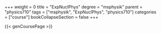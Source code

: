 +++
weight = 0
title = "ExpNuclPhys"
degree = "msphysik"
parent = "physics710"
tags = ["msphysik", "ExpNuclPhys", "physics710"]
categories = ["course"]
bookCollapseSection = false
+++

{{< genCoursePage >}}
